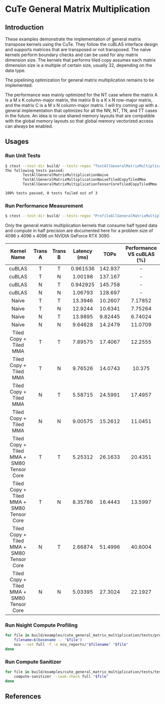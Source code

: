# CuTe General Matrix Multiplication

## Introduction

These examples demonstrate the implementation of general matrix transpose kernels using the CuTe. They follow the cuBLAS interface design and supports matrices that are transposed or not transposed. The naive kernels perform boundary checks and can be used for any matrix dimension size. The kernels that performs tiled copy assumes each matrix dimension size is a multiple of certain size, usually 32, depending on the data type.

The pipelining optimization for general matrix multiplication remains to be implemented.

The performance was mainly optimized for the NT case where the matrix A is a M x K column-major matrix, the matrix B is a K x N row-major matrix, and the matrix C is a M x N column-major matrix. I will try coming up with a general implementation that optimizes for all the NN, NT, TN, and TT cases in the future. An idea is to use shared memory layouts that are compatible with the global memory layouts so that global memory vectorized access can always be enabled.

## Usages

### Run Unit Tests

```bash
$ ctest --test-dir build/ --tests-regex "TestAllGeneralMatrixMultiplication.*" --verbose
The following tests passed:
        TestAllGeneralMatrixMultiplicationNaive
        TestAllGeneralMatrixMultiplicationNaiveTiledCopyTiledMma
        TestAllGeneralMatrixMultiplicationTensorCoreTiledCopyTiledMma

100% tests passed, 0 tests failed out of 3
```

### Run Performance Measurement

```bash
$ ctest --test-dir build/ --tests-regex "ProfileAllGeneralMatrixMultiplication.*" --verbose
```

Only the general matrix multiplication kernels that consume half typed data and compute in half precision are documented here for a problem size of 4096 x 4096 x 4096 on NVIDIA GeForce RTX 3090.

|                Kernel Name                | Trans A | Trans B | Latency (ms) |  TOPs   | Performance VS cuBLAS (%) |
| :---------------------------------------: | :-----: | :-----: | :----------: | :-----: | :-----------------------: |
|                  cuBLAS                   |    T    |    T    |   0.961536   | 142.937 |             -             |
|                  cuBLAS                   |    T    |    N    |   1.00198    | 137.167 |             -             |
|                  cuBLAS                   |    N    |    T    |   0.942925   | 145.758 |             -             |
|                  cuBLAS                   |    N    |    N    |   1.06793    | 128.697 |             -             |
|                   Naive                   |    T    |    T    |   13.3946    | 10.2607 |          7.17852          |
|                   Naive                   |    T    |    N    |   12.9244    | 10.6341 |          7.75264          |
|                   Naive                   |    N    |    T    |   13.9895    | 9.82445 |          6.74024          |
|                   Naive                   |    N    |    N    |   9.64628    | 14.2479 |          11.0709          |
|          Tiled Copy + Tiled MMA           |    T    |    T    |   7.89575    | 17.4067 |          12.2555          |
|          Tiled Copy + Tiled MMA           |    T    |    N    |   9.76526    | 14.0743 |          10.375           |
|          Tiled Copy + Tiled MMA           |    N    |    T    |   5.58715    | 24.5991 |          17.4957          |
|          Tiled Copy + Tiled MMA           |    N    |    N    |   9.00575    | 15.2612 |          11.0451          |
| Tiled Copy + Tiled MMA + SM80 Tensor Core |    T    |    T    |   5.25312    | 26.1633 |          20.4351          |
| Tiled Copy + Tiled MMA + SM80 Tensor Core |    T    |    N    |   8.35786    | 16.4443 |          13.5997          |
| Tiled Copy + Tiled MMA + SM80 Tensor Core |    N    |    T    |   2.66874    | 51.4996 |          40.6004          |
| Tiled Copy + Tiled MMA + SM80 Tensor Core |    N    |    N    |   5.03395    | 27.3024 |          22.1927          |

### Run Nsight Compute Profiling

```bash
for file in build/examples/cute_general_matrix_multiplication/tests/profile_*; do
    filename=$(basename -- "$file")
    ncu --set full -f -o ncu_reports/"$filename" "$file"
done
```

### Run Compute Sanitizer

```bash
for file in build/examples/cute_general_matrix_multiplication/tests/test_*; do
    compute-sanitizer --leak-check full "$file"
done
```

## References
